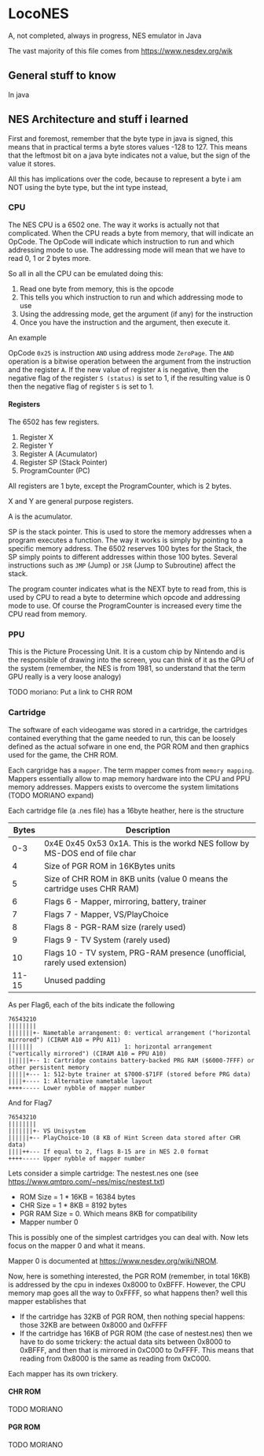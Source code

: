 # LocoNES

A, not completed, always in progress, NES emulator in Java

The vast majority of this file comes from https://www.nesdev.org/wik

## General stuff to know

In java

## NES Architecture and stuff i learned

First and foremost, remember that the byte type in java is signed, this means that in practical terms a byte
stores values -128 to 127. This means that the leftmost bit on a java byte indicates not a value, but the 
sign of the value it stores. 

All this has implications over the code, because to represent a byte i am NOT using the byte type, but 
the int type instead, 

### CPU 

The NES CPU is a 6502 one. The way it works is actually not that complicated. When the CPU reads a byte 
from memory, that will indicate an OpCode. The OpCode will indicate which instruction to run 
and which addressing mode to use. The addressing mode will mean that we have to read 0, 1 or 2 bytes more. 

So all in all the CPU can be emulated doing this:

1. Read one byte from memory, this is the opcode
2. This tells you which instruction to run and which addressing mode to use
3. Using the addressing mode, get the argument (if any) for the instruction
4. Once you have the instruction and the argument, then execute it.

An example

OpCode `0x25` is instruction `AND` using address mode `ZeroPage`. The `AND` operation is 
a bitwise operation between the argument from the instruction and the register `A`. If the new value of 
register `A` is negative, then the negative flag of the register `S (status)` is set to 1, if the resulting value is 
0 then the negative flag of register `S` is set to 1.

#### Registers

The 6502 has few registers. 

1. Register X
2. Register Y
3. Register A (Acumulator)
4. Register SP (Stack Pointer)
5. ProgramCounter (PC)

All registers are 1 byte, except the ProgramCounter, which is 2 bytes.

X and Y are general purpose registers. 

A is the acumulator. 

SP is the stack pointer. This is used to store the memory addresses when a program executes a function. The way it 
works is simply by pointing to a specific memory address. The 6502 reserves 100 bytes for the Stack, the SP simply 
points to different addresses within those 100 bytes. Several instructions such as `JMP` (Jump) or `JSR` (Jump to 
Subroutine) affect the stack.

The program counter indicates what is the NEXT byte to read from, this is used by CPU to read a byte to determine 
which opcode and addressing mode to use. Of course the ProgramCounter is increased every time the CPU read from 
memory.

### PPU 

This is the Picture Processing Unit. It is a custom chip by Nintendo and is the responsible of drawing into the 
screen, you can think of it as the GPU of the system (remember, the NES is from 1981, so understand that the term 
GPU really is a very loose analogy)

TODO moriano: Put a link to CHR ROM

### Cartridge

The software of each videogame was stored in a cartridge, the cartridges contained everything that the game needed to 
run, this can be loosely defined as the actual sofware in one end, the PGR ROM and then graphics used for the game, 
the CHR ROM. 

Each cargridge has a `mapper`. The term mapper comes from `memory mapping`. Mappers essentially allow to map memory 
hardware into the CPU and PPU memory addresses. Mappers exists to overcome the system limitations (TODO MORIANO 
expand)

Each cartridge file (a .nes file) has a 16byte heather, here is the structure

|Bytes|Description|
|----|-----|
|0-3| 0x4E 0x45 0x53 0x1A. This is the workd NES follow by MS-DOS end of file char|
| 4 | Size of PGR ROM in 16KBytes units |
| 5 | Size of CHR ROM in 8KB units (value 0 means the cartridge uses CHR RAM)|
| 6 | Flags 6 - Mapper, mirroring, battery, trainer |
| 7 | Flags 7 - Mapper, VS/PlayChoice |
| 8 | Flags 8 - PGR-RAM size (rarely used) |
| 9 | Flags 9 - TV System (rarely used) |
| 10 | Flags 10 - TV system, PRG-RAM presence (unofficial, rarely used extension) |
| 11-15 | Unused padding |

As per Flag6, each of the bits indicate the following

```
76543210
||||||||
|||||||+- Nametable arrangement: 0: vertical arrangement ("horizontal mirrored") (CIRAM A10 = PPU A11)
|||||||                          1: horizontal arrangement ("vertically mirrored") (CIRAM A10 = PPU A10)
||||||+-- 1: Cartridge contains battery-backed PRG RAM ($6000-7FFF) or other persistent memory
|||||+--- 1: 512-byte trainer at $7000-$71FF (stored before PRG data)
||||+---- 1: Alternative nametable layout
++++----- Lower nybble of mapper number
```

And for Flag7

```
76543210
||||||||
|||||||+- VS Unisystem
||||||+-- PlayChoice-10 (8 KB of Hint Screen data stored after CHR data)
||||++--- If equal to 2, flags 8-15 are in NES 2.0 format
++++----- Upper nybble of mapper number
```

Lets consider a simple cartridge: The nestest.nes one (see https://www.qmtpro.com/~nes/misc/nestest.txt)

* ROM Size = 1 * 16KB  = 16384 bytes
* CHR Size = 1 * 8KB = 8192 bytes
* PGR RAM Size = 0. Which means 8KB for compatibility
* Mapper number 0

This is possibly one of the simplest cartridges you can deal with. Now lets focus on the mapper 0 and what it means.

Mapper 0 is documented at https://www.nesdev.org/wiki/NROM. 

Now, here is something interested, the PGR ROM (remember, in total 16KB) is addressed by the cpu in indexes 
0x8000 to 0xBFFF. However, the CPU memory map goes all the way to 0xFFFF, so what happens then? well this mapper 
establishes that 

* If the cartridge has 32KB of PGR ROM, then nothing special happens: those 32KB are between 0x8000 and 0xFFFF
* If the cartridge has 16KB of PGR ROM (the case of nestest.nes) then we have to do some trickery: the actual data 
sits between 0x8000 to 0xBFFF, and then that is mirrored in 0xC000 to 0xFFFF. This means that reading from 0x8000 is 
the same as reading from 0xC000.

Each mapper has its own trickery. 

#### CHR ROM

TODO MORIANO

#### PGR ROM

TODO MORIANO

